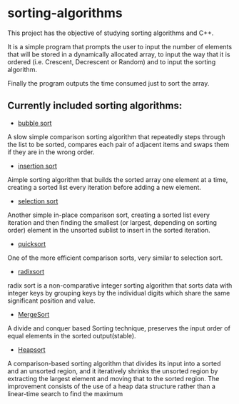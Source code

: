# sorting-algorithms

This project has the objective of studying sorting algorithms and C++.

It is a simple program that prompts the user to input the number of elements that will be stored in a dynamically allocated array, to input the way that it is ordered (i.e. Crescent, Decrescent or Random) and to input the sorting algorithm.

Finally the program outputs the time consumed just to sort the array.

## Currently included sorting algorithms:
- [bubble sort](https://en.wikipedia.org/wiki/Bubble_sort)

A slow simple comparison sorting algorithm that repeatedly steps through the list to be sorted, compares each pair of adjacent items and swaps them if they are in the wrong order. 

- [insertion sort](https://en.wikipedia.org/wiki/Insertion_sort)

Aimple sorting algorithm that builds the sorted array one element at a time, creating a sorted list every iteration before adding a new element.

- [selection sort](https://en.wikipedia.org/wiki/Selection_sort)

Another simple in-place comparison sort, creating a sorted list every iteration and then finding  the smallest (or largest, depending on sorting order) element in the unsorted sublist to insert in the sorted iteration. 


- [quicksort](https://en.wikipedia.org/wiki/Quicksort)

One of the more efficient comparison sorts, very similar to selection sort. 

- [radixsort](https://en.wikipedia.org/wiki/Radix_sort)

radix sort is a non-comparative integer sorting algorithm that sorts data with integer keys by grouping keys by the individual digits which share the same significant position and value.  

- [MergeSort](https://en.wikipedia.org/wiki/Merge_sort)

A divide and conquer based Sorting technique, preserves the input order of equal elements in the sorted output(stable).

- [Heapsort](https://en.wikipedia.org/wiki/Heapsort)

A comparison-based sorting algorithm that divides its input into a sorted and an unsorted region, and it iteratively shrinks the unsorted region by extracting the largest element and moving that to the sorted region. The improvement consists of the use of a heap data structure rather than a linear-time search to find the maximum

